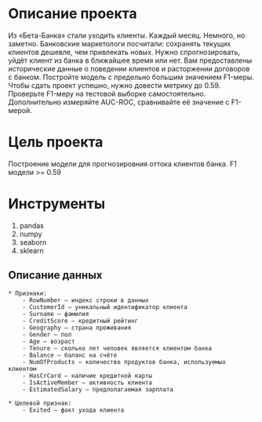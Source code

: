 # Описание проекта #
Из «Бета-Банка» стали уходить клиенты. Каждый месяц. Немного, но заметно. Банковские маркетологи посчитали: сохранять текущих клиентов дешевле, чем привлекать новых.
Нужно спрогнозировать, уйдёт клиент из банка в ближайшее время или нет. Вам предоставлены исторические данные о поведении клиентов и расторжении договоров с банком.
Постройте модель с предельно большим значением F1-меры. Чтобы сдать проект успешно, нужно довести метрику до 0.59. Проверьте F1-меру на тестовой выборке самостоятельно.
Дополнительно измеряйте AUC-ROC, сравнивайте её значение с F1-мерой.

# Цель проекта #
Построение модели для прогнозировния оттока клиентов банка.
F1 модели >= 0.59

# Инструменты #
1. pandas
2. numpy
3. seaborn
4. sklearn

## Описание данных ##
    * Признаки:
        - RowNumber — индекс строки в данных
        - CustomerId — уникальный идентификатор клиента
        - Surname — фамилия
        - CreditScore — кредитный рейтинг
        - Geography — страна проживания
        - Gender — пол
        - Age — возраст
        - Tenure — сколько лет человек является клиентом банка
        - Balance — баланс на счёте
        - NumOfProducts — количество продуктов банка, используемых клиентом
        - HasCrCard — наличие кредитной карты
        - IsActiveMember — активность клиента
        - EstimatedSalary — предполагаемая зарплата

    * Целевой признак:
        - Exited — факт ухода клиента